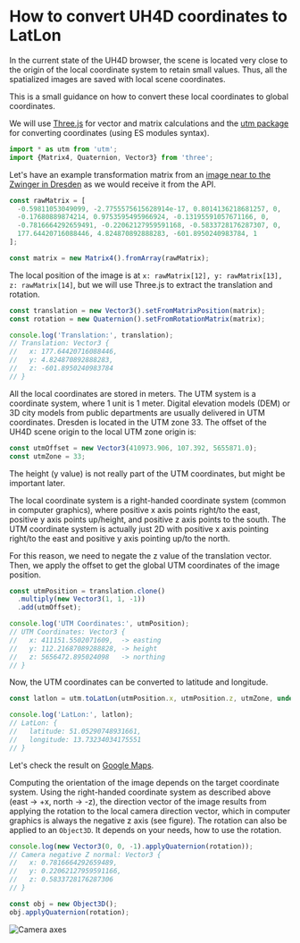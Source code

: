 # How to convert UH4D coordinates to LatLon

In the current state of the UH4D browser, the scene is located very close to the origin of the local coordinate system to retain small values.
Thus, all the spatialized images are saved with local scene coordinates.

This is a small guidance on how to convert these local coordinates to global coordinates.

We will use [Three.js](https://www.npmjs.com/package/three) for vector and matrix calculations and the [utm package](https://www.npmjs.com/package/utm) for converting coordinates (using ES modules syntax).

```javascript
import * as utm from 'utm';
import {Matrix4, Quaternion, Vector3} from 'three';
```

Let's have an example transformation matrix from an [image near to the Zwinger in Dresden](http://4dbrowser.urbanhistory4d.org/#!/search?query=df_pos-2012-c_0000023) as we would receive it from the API.

```javascript
const rawMatrix = [
  -0.59811053049099, -2.7755575615628914e-17, 0.8014136218681257, 0,
  -0.17680889874214, 0.9753595495966924, -0.13195591057671166, 0,
  -0.7816664292659491, -0.22062127959591168, -0.5833728176287307, 0,
  177.64420716088446, 4.824870892888283, -601.8950240983784, 1
];

const matrix = new Matrix4().fromArray(rawMatrix);
````

The local position of the image is at `x: rawMatrix[12], y: rawMatrix[13], z: rawMatrix[14]`, but we will use Three.js to extract the translation and rotation.

```javascript
const translation = new Vector3().setFromMatrixPosition(matrix);
const rotation = new Quaternion().setFromRotationMatrix(matrix);

console.log('Translation:', translation);
// Translation: Vector3 {
//   x: 177.64420716088446,
//   y: 4.824870892888283,
//   z: -601.8950240983784
// }
```

All the local coordinates are stored in meters.
The UTM system is a coordinate system, where 1 unit is 1 meter.
Digital elevation models (DEM) or 3D city models from public departments are usually delivered in UTM coordinates.
Dresden is located in the UTM zone 33.
The offset of the UH4D scene origin to the local UTM zone origin is:

```javascript
const utmOffset = new Vector3(410973.906, 107.392, 5655871.0);
const utmZone = 33;
```

The height (y value) is not really part of the UTM coordinates, but might be important later.

The local coordinate system is a right-handed coordinate system (common in computer graphics), where positive x axis points right/to the east, positive y axis points up/height, and positive z axis points to the south.
The UTM coordinate system is actually just 2D with positive x axis pointing right/to the east and positive y axis pointing up/to the north.

For this reason, we need to negate the z value of the translation vector.
Then, we apply the offset to get the global UTM coordinates of the image position.

```javascript
const utmPosition = translation.clone()
  .multiply(new Vector3(1, 1, -1))
  .add(utmOffset);

console.log('UTM Coordinates:', utmPosition);
// UTM Coordinates: Vector3 {
//   x: 411151.5502071609,  -> easting
//   y: 112.21687089288828, -> height
//   z: 5656472.895024098   -> northing
// }
```

Now, the UTM coordinates can be converted to latitude and longitude.

```javascript
const latlon = utm.toLatLon(utmPosition.x, utmPosition.z, utmZone, undefined, true);

console.log('LatLon:', latlon);
// LatLon: {
//   latitude: 51.05290748931661,
//   longitude: 13.73234034175551
// }
```

Let's check the result on [Google Maps](https://www.google.com/maps/place/51%C2%B003'10.5%22N+13%C2%B043'56.4%22E/@51.0529075,13.7301516,17z/data=!3m1!4b1!4m5!3m4!1s0x0:0x0!8m2!3d51.0529075!4d13.7323403?hl=en).

Computing the orientation of the image depends on the target coordinate system.
Using the right-handed coordinate system as described above (east -> +x, north -> -z), the direction vector of the image results from applying the rotation to the local camera direction vector, which in computer graphics is always the negative z axis (see figure).
The rotation can also be applied to an `Object3D`.
It depends on your needs, how to use the rotation.

```javascript
console.log(new Vector3(0, 0, -1).applyQuaternion(rotation));
// Camera negative Z normal: Vector3 {
//   x: 0.7816664292659489,
//   y: 0.22062127959591166,
//   z: 0.5833728176287306
// }

const obj = new Object3D();
obj.applyQuaternion(rotation);
```

![Camera axes](https://www.scratchapixel.com/images/upload/perspective-matrix/camera2.png)
